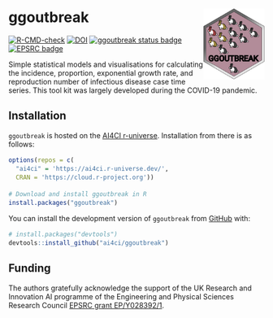 # ggoutbreak <img src="man/figures/logo.svg" align="right" height="139" alt="" />

<!-- badges: start -->
[![R-CMD-check](https://github.com/ai4ci/ggoutbreak/actions/workflows/R-CMD-check.yaml/badge.svg)](https://github.com/ai4ci/ggoutbreak/actions/workflows/R-CMD-check.yaml)
[![DOI](https://zenodo.org/badge/836807064.svg)](https://zenodo.org/doi/10.5281/zenodo.13165560)
[![ggoutbreak status badge](https://ai4ci.r-universe.dev/badges/ggoutbreak)](https://ai4ci.r-universe.dev)
[![EPSRC badge](https://img.shields.io/badge/EPSRC%20grant-EP%2FY028392%2F1-05acb5)](https://gow.epsrc.ukri.org/NGBOViewGrant.aspx?GrantRef=EP/Y028392/1)

<!-- badges: end -->


Simple statistical models and visualisations for calculating the 
incidence, proportion, exponential growth rate, and reproduction number of 
infectious disease case time series. This tool kit was largely developed during 
the COVID-19 pandemic.

## Installation

`ggoutbreak` is hosted on the [AI4CI r-universe](https://ai4ci.r-universe.dev/).
Installation from there is as follows:

``` r
options(repos = c(
  "ai4ci" = 'https://ai4ci.r-universe.dev/',
  CRAN = 'https://cloud.r-project.org'))

# Download and install ggoutbreak in R
install.packages("ggoutbreak")
```

You can install the development version of `ggoutbreak` from
[GitHub](https://github.com/ai4ci/ggoutbreak) with:

``` r
# install.packages("devtools")
devtools::install_github("ai4ci/ggoutbreak")
```

## Funding

The authors gratefully acknowledge the support of the UK Research and Innovation
AI programme of the Engineering and Physical Sciences Research Council [EPSRC
grant EP/Y028392/1](https://gow.epsrc.ukri.org/NGBOViewGrant.aspx?GrantRef=EP/Y028392/1).
